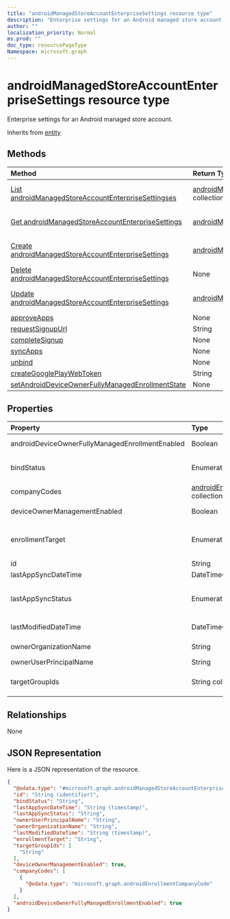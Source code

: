 ```yaml
---
title: "androidManagedStoreAccountEnterpriseSettings resource type"
description: "Enterprise settings for an Android managed store account."
author: ""
localization_priority: Normal
ms.prod: ""
doc_type: resourcePageType
Namespace: microsoft.graph
---
```



# androidManagedStoreAccountEnterpriseSettings resource type

Enterprise settings for an Android managed store account.


Inherits from [entity](../resources/entity.md)

## Methods
|Method|Return Type|Description|
|:---|:---|:---|
|[List androidManagedStoreAccountEnterpriseSettingses](../api/androidmanagedstoreaccountenterprisesettings-list.md)|[androidManagedStoreAccountEnterpriseSettings](../resources/androidManagedStoreAccountEnterpriseSettings.md) collection|List properties and relationships of the [androidManagedStoreAccountEnterpriseSettings](../resources/androidmanagedstoreaccountenterprisesettings.md) objects.|
|[Get androidManagedStoreAccountEnterpriseSettings](../api/androidmanagedstoreaccountenterprisesettings-get.md)|[androidManagedStoreAccountEnterpriseSettings](../resources/androidManagedStoreAccountEnterpriseSettings.md)|Read properties and relationships of the [androidManagedStoreAccountEnterpriseSettings](../resources/androidmanagedstoreaccountenterprisesettings.md) object.|
|[Create androidManagedStoreAccountEnterpriseSettings](../api/androidmanagedstoreaccountenterprisesettings-create.md)|[androidManagedStoreAccountEnterpriseSettings](../resources/androidManagedStoreAccountEnterpriseSettings.md)|Create a new [androidManagedStoreAccountEnterpriseSettings](../resources/androidmanagedstoreaccountenterprisesettings.md) object.|
|[Delete androidManagedStoreAccountEnterpriseSettings](../api/androidmanagedstoreaccountenterprisesettings-delete.md)|None|Deletes a [androidManagedStoreAccountEnterpriseSettings](../resources/androidmanagedstoreaccountenterprisesettings.md).|
|[Update androidManagedStoreAccountEnterpriseSettings](../api/androidmanagedstoreaccountenterprisesettings-update.md)|[androidManagedStoreAccountEnterpriseSettings](../resources/androidManagedStoreAccountEnterpriseSettings.md)|Update the properties of a [androidManagedStoreAccountEnterpriseSettings](../resources/androidmanagedstoreaccountenterprisesettings.md) object.|
|[approveApps](../api/androidmanagedstoreaccountenterprisesettings-approveapps.md)|None||
|[requestSignupUrl](../api/androidmanagedstoreaccountenterprisesettings-requestsignupurl.md)|String||
|[completeSignup](../api/androidmanagedstoreaccountenterprisesettings-completesignup.md)|None||
|[syncApps](../api/androidmanagedstoreaccountenterprisesettings-syncapps.md)|None||
|[unbind](../api/androidmanagedstoreaccountenterprisesettings-unbind.md)|None||
|[createGooglePlayWebToken](../api/androidmanagedstoreaccountenterprisesettings-creategoogleplaywebtoken.md)|String||
|[setAndroidDeviceOwnerFullyManagedEnrollmentState](../api/androidmanagedstoreaccountenterprisesettings-setandroiddeviceownerfullymanagedenrollmentstate.md)|None||

## Properties
|Property|Type|Description|
|:---|:---|:---|
|androidDeviceOwnerFullyManagedEnrollmentEnabled|Boolean|Company codes for AndroidManagedStoreAccountEnterpriseSettings|
|bindStatus|Enumeration|Bind status of the tenant with the Google EMM API. Possible values are: `notBound`, `bound`, `boundAndValidated`, `unbinding`.|
|companyCodes|[androidEnrollmentCompanyCode](../resources/androidEnrollmentCompanyCode.md) collection|Company codes for AndroidManagedStoreAccountEnterpriseSettings|
|deviceOwnerManagementEnabled|Boolean|Indicates if this account is flighting for Android Device Owner Management with CloudDPC.|
|enrollmentTarget|Enumeration|Indicates which users can enroll devices in Android Enterprise device management. Possible values are: `none`, `all`, `targeted`, `targetedAsEnrollmentRestrictions`.|
|id|String| Inherited from [entity](../resources/entity.md)|
|lastAppSyncDateTime|DateTimeOffset|Last completion time for app sync|
|lastAppSyncStatus|Enumeration|Last application sync result. Possible values are: `success`, `credentialsNotValid`, `androidForWorkApiError`, `managementServiceError`, `unknownError`, `none`.|
|lastModifiedDateTime|DateTimeOffset|Last modification time for Android enterprise settings|
|ownerOrganizationName|String|Organization name used when onboarding Android Enterprise|
|ownerUserPrincipalName|String|Owner UPN that created the enterprise|
|targetGroupIds|String collection|Specifies which AAD groups can enroll devices in Android for Work device management if enrollmentTarget is set to 'Targeted'|

## Relationships
None

## JSON Representation
Here is a JSON representation of the resource.
<!-- {
  "blockType": "resource",
  "keyProperty": "id",
  "@odata.type": "microsoft.graph.androidManagedStoreAccountEnterpriseSettings",
  "baseType": "microsoft.graph.entity",
  "openType": false
}
-->
``` json
{
  "@odata.type": "#microsoft.graph.androidManagedStoreAccountEnterpriseSettings",
  "id": "String (identifier)",
  "bindStatus": "String",
  "lastAppSyncDateTime": "String (timestamp)",
  "lastAppSyncStatus": "String",
  "ownerUserPrincipalName": "String",
  "ownerOrganizationName": "String",
  "lastModifiedDateTime": "String (timestamp)",
  "enrollmentTarget": "String",
  "targetGroupIds": [
    "String"
  ],
  "deviceOwnerManagementEnabled": true,
  "companyCodes": [
    {
      "@odata.type": "microsoft.graph.androidEnrollmentCompanyCode"
    }
  ],
  "androidDeviceOwnerFullyManagedEnrollmentEnabled": true
}
```

